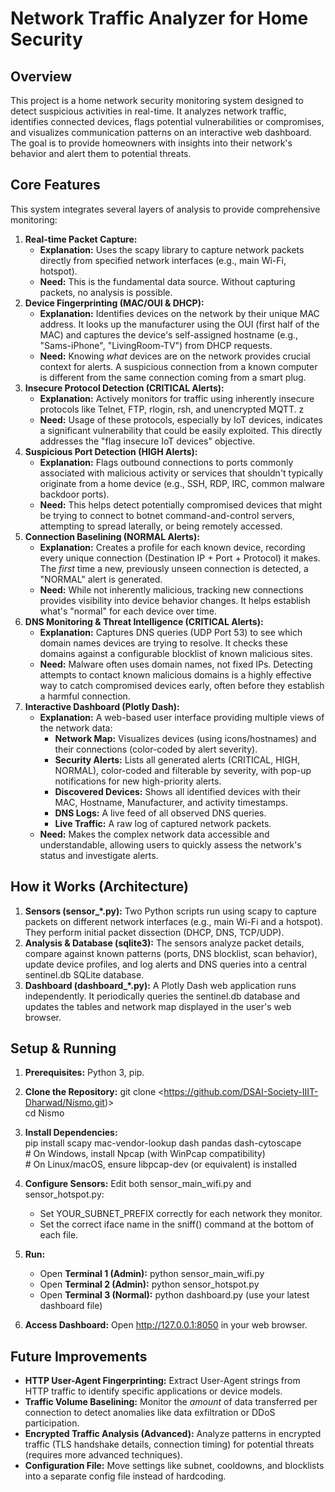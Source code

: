 # **Network Traffic Analyzer for Home Security**

## **Overview**

This project is a home network security monitoring system designed to detect suspicious activities in real-time. It analyzes network traffic, identifies connected devices, flags potential vulnerabilities or compromises, and visualizes communication patterns on an interactive web dashboard. The goal is to provide homeowners with insights into their network's behavior and alert them to potential threats.

## **Core Features**

This system integrates several layers of analysis to provide comprehensive monitoring:

1. **Real-time Packet Capture:**  
   * **Explanation:** Uses the scapy library to capture network packets directly from specified network interfaces (e.g., main Wi-Fi, hotspot).  
   * **Need:** This is the fundamental data source. Without capturing packets, no analysis is possible.
2. **Device Fingerprinting (MAC/OUI & DHCP):**  
   * **Explanation:** Identifies devices on the network by their unique MAC address. It looks up the manufacturer using the OUI (first half of the MAC) and captures the device's self-assigned hostname (e.g., "Sams-iPhone", "LivingRoom-TV") from DHCP requests.  
   * **Need:** Knowing *what* devices are on the network provides crucial context for alerts. A suspicious connection from a known computer is different from the same connection coming from a smart plug.  
3. **Insecure Protocol Detection (CRITICAL Alerts):**  
   * **Explanation:** Actively monitors for traffic using inherently insecure protocols like Telnet, FTP, rlogin, rsh, and unencrypted MQTT.  z
   * **Need:** Usage of these protocols, especially by IoT devices, indicates a significant vulnerability that could be easily exploited. This directly addresses the "flag insecure IoT devices" objective.  
4. **Suspicious Port Detection (HIGH Alerts):**  
   * **Explanation:** Flags outbound connections to ports commonly associated with malicious activity or services that shouldn't typically originate from a home device (e.g., SSH, RDP, IRC, common malware backdoor ports).  
   * **Need:** This helps detect potentially compromised devices that might be trying to connect to botnet command-and-control servers, attempting to spread laterally, or being remotely accessed.  
5. **Connection Baselining (NORMAL Alerts):**  
   * **Explanation:** Creates a profile for each known device, recording every unique connection (Destination IP \+ Port \+ Protocol) it makes. The *first* time a new, previously unseen connection is detected, a "NORMAL" alert is generated.  
   * **Need:** While not inherently malicious, tracking new connections provides visibility into device behavior changes. It helps establish what's "normal" for each device over time.  
6. **DNS Monitoring & Threat Intelligence (CRITICAL Alerts):**  
   * **Explanation:** Captures DNS queries (UDP Port 53\) to see which domain names devices are trying to resolve. It checks these domains against a configurable blocklist of known malicious sites.  
   * **Need:** Malware often uses domain names, not fixed IPs. Detecting attempts to contact known malicious domains is a highly effective way to catch compromised devices early, often before they establish a harmful connection.  
7. **Interactive Dashboard (Plotly Dash):**  
   * **Explanation:** A web-based user interface providing multiple views of the network data:  
     * **Network Map:** Visualizes devices (using icons/hostnames) and their connections (color-coded by alert severity).  
     * **Security Alerts:** Lists all generated alerts (CRITICAL, HIGH, NORMAL), color-coded and filterable by severity, with pop-up notifications for new high-priority alerts.  
     * **Discovered Devices:** Shows all identified devices with their MAC, Hostname, Manufacturer, and activity timestamps.  
     * **DNS Logs:** A live feed of all observed DNS queries.  
     * **Live Traffic:** A raw log of captured network packets.  
   * **Need:** Makes the complex network data accessible and understandable, allowing users to quickly assess the network's status and investigate alerts.

## **How it Works (Architecture)**

1. **Sensors (sensor\_\*.py):** Two Python scripts run using scapy to capture packets on different network interfaces (e.g., main Wi-Fi and a hotspot). They perform initial packet dissection (DHCP, DNS, TCP/UDP).  
2. **Analysis & Database (sqlite3):** The sensors analyze packet details, compare against known patterns (ports, DNS blocklist, scan behavior), update device profiles, and log alerts and DNS queries into a central sentinel.db SQLite database.  
3. **Dashboard (dashboard\_\*.py):** A Plotly Dash web application runs independently. It periodically queries the sentinel.db database and updates the tables and network map displayed in the user's web browser.

## **Setup & Running**

1. **Prerequisites:** Python 3, pip.
2. **Clone the Repository:**
   git clone \<https://github.com/DSAI-Society-IIIT-Dharwad/Nismo.git)\>  
   cd Nismo
3. **Install Dependencies:**  
   pip install scapy mac-vendor-lookup dash pandas dash-cytoscape  
   \# On Windows, install Npcap (with WinPcap compatibility)  
   \# On Linux/macOS, ensure libpcap-dev (or equivalent) is installed

4. **Configure Sensors:** Edit both sensor\_main\_wifi.py and sensor\_hotspot.py:  
   * Set YOUR\_SUBNET\_PREFIX correctly for each network they monitor.  
   * Set the correct iface name in the sniff() command at the bottom of each file.  
5. **Run:**  
   * Open **Terminal 1 (Admin):** python sensor\_main\_wifi.py  
   * Open **Terminal 2 (Admin):** python sensor\_hotspot.py  
   * Open **Terminal 3 (Normal):** python dashboard.py (use your latest dashboard file)  
6. **Access Dashboard:** Open http://127.0.0.1:8050 in your web browser.

## **Future Improvements**

* **HTTP User-Agent Fingerprinting:** Extract User-Agent strings from HTTP traffic to identify specific applications or device models.  
* **Traffic Volume Baselining:** Monitor the *amount* of data transferred per connection to detect anomalies like data exfiltration or DDoS participation.  
* **Encrypted Traffic Analysis (Advanced):** Analyze patterns in encrypted traffic (TLS handshake details, connection timing) for potential threats (requires more advanced techniques).  
* **Configuration File:** Move settings like subnet, cooldowns, and blocklists into a separate config file instead of hardcoding.
